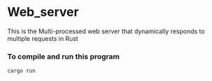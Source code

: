 # Web_server
This is the Multi-processed web server that dynamically responds to multiple requests in Rust
### To compile and run this program
```
cargo run
```
